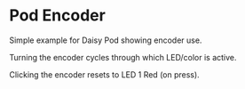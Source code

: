 # Pod Encoder

Simple example for Daisy Pod showing encoder use.

Turning the encoder cycles through which LED/color is active.

Clicking the encoder resets to LED 1 Red (on press).
